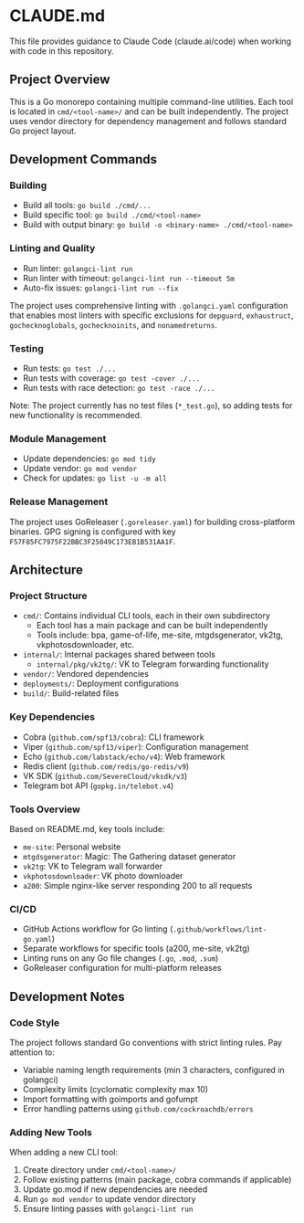 # CLAUDE.md

This file provides guidance to Claude Code (claude.ai/code) when working with code in this repository.

## Project Overview

This is a Go monorepo containing multiple command-line utilities. Each tool is located in `cmd/<tool-name>/` and can be built independently. The project uses vendor directory for dependency management and follows standard Go project layout.

## Development Commands

### Building
- Build all tools: `go build ./cmd/...`
- Build specific tool: `go build ./cmd/<tool-name>`
- Build with output binary: `go build -o <binary-name> ./cmd/<tool-name>`

### Linting and Quality
- Run linter: `golangci-lint run`
- Run linter with timeout: `golangci-lint run --timeout 5m`
- Auto-fix issues: `golangci-lint run --fix`

The project uses comprehensive linting with `.golangci.yaml` configuration that enables most linters with specific exclusions for `depguard`, `exhaustruct`, `gochecknoglobals`, `gochecknoinits`, and `nonamedreturns`.

### Testing
- Run tests: `go test ./...`
- Run tests with coverage: `go test -cover ./...`
- Run tests with race detection: `go test -race ./...`

Note: The project currently has no test files (`*_test.go`), so adding tests for new functionality is recommended.

### Module Management
- Update dependencies: `go mod tidy`
- Update vendor: `go mod vendor`
- Check for updates: `go list -u -m all`

### Release Management
The project uses GoReleaser (`.goreleaser.yaml`) for building cross-platform binaries. GPG signing is configured with key `F57F85FC7975F22BBC3F25049C173EB1B531AA1F`.

## Architecture

### Project Structure
- `cmd/`: Contains individual CLI tools, each in their own subdirectory
  - Each tool has a main package and can be built independently
  - Tools include: bpa, game-of-life, me-site, mtgdsgenerator, vk2tg, vkphotosdownloader, etc.
- `internal/`: Internal packages shared between tools
  - `internal/pkg/vk2tg/`: VK to Telegram forwarding functionality
- `vendor/`: Vendored dependencies
- `deployments/`: Deployment configurations
- `build/`: Build-related files

### Key Dependencies
- Cobra (`github.com/spf13/cobra`): CLI framework
- Viper (`github.com/spf13/viper`): Configuration management
- Echo (`github.com/labstack/echo/v4`): Web framework
- Redis client (`github.com/redis/go-redis/v9`)
- VK SDK (`github.com/SevereCloud/vksdk/v3`)
- Telegram bot API (`gopkg.in/telebot.v4`)

### Tools Overview
Based on README.md, key tools include:
- `me-site`: Personal website
- `mtgdsgenerator`: Magic: The Gathering dataset generator
- `vk2tg`: VK to Telegram wall forwarder
- `vkphotosdownloader`: VK photo downloader
- `a200`: Simple nginx-like server responding 200 to all requests

### CI/CD
- GitHub Actions workflow for Go linting (`.github/workflows/lint-go.yaml`)
- Separate workflows for specific tools (a200, me-site, vk2tg)
- Linting runs on any Go file changes (`.go`, `.mod`, `.sum`)
- GoReleaser configuration for multi-platform releases

## Development Notes

### Code Style
The project follows standard Go conventions with strict linting rules. Pay attention to:
- Variable naming length requirements (min 3 characters, configured in golangci)
- Complexity limits (cyclomatic complexity max 10)
- Import formatting with goimports and gofumpt
- Error handling patterns using `github.com/cockroachdb/errors`

### Adding New Tools
When adding a new CLI tool:
1. Create directory under `cmd/<tool-name>/`
2. Follow existing patterns (main package, cobra commands if applicable)
3. Update go.mod if new dependencies are needed
4. Run `go mod vendor` to update vendor directory
5. Ensure linting passes with `golangci-lint run`
